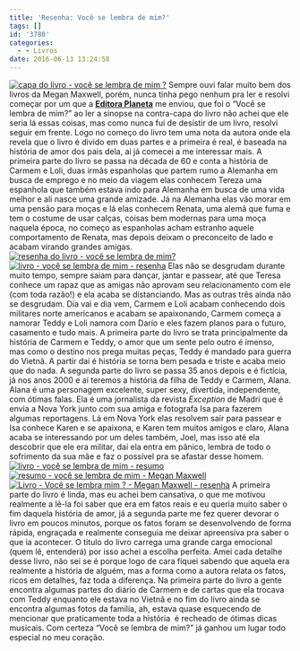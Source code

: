 ```yaml
---
title: 'Resenha: Você se lembra de mim?'
tags: []
id: '3780'
categories:
  - - Livros
date: 2016-06-13 13:24:58
---
```


[![capa do livro - você se lembra de mim ?](http://natalia.blog.br/wp-content/uploads/2016/06/livro-você-se-lembra-de-mim-1024x768.jpg)](http://natalia.blog.br/wp-content/uploads/2016/06/livro-você-se-lembra-de-mim.jpg) Sempre ouvi falar muito bem dos livros da Megan Maxwell, porém, nunca tinha pego nenhum pra ler e resolvi começar por um que a **[Editora Planeta](http://www.planetadelivros.com.br/voce-se-lembra-de-mim-livro-215548.html)** me enviou, que foi o “Você se lembra de mim?” ao ler a sinopse na contra-capa do livro não achei que ele seria lá essas coisas, mas como nunca fui de desistir de um livro, resolvi seguir em frente. Logo no começo do livro tem uma nota da autora onde ela revela que o livro é divido em duas partes e a primeira é real, é baseada na história de amor dos pais dela, ai já comecei a me interessar mais. A primeira parte do livro se passa na década de 60 e conta a história de Carmem e Loli, duas irmãs espanholas que partem rumo a Alemanha em busca de emprego e no meio da viagem elas conhecem Tereza uma espanhola que também estava indo para Alemanha em busca de uma vida melhor e ali nasce uma grande amizade. Já na Alemanha elas vão morar em uma pensão para moças e lá elas conhecem Renata, uma alemã que fuma e tem o costume de usar calças, coisas bem modernas para uma moça naquela época, no começo as espanholas acham estranho aquele comportamento de Renata, mas depois deixam o preconceito de lado e acabam virando grandes amigas. [![resenha do livro - você se lembra de mim?](http://natalia.blog.br/wp-content/uploads/2016/06/páginas-do-livro-você-se-lembra-de-mim-1024x768.jpg)](http://natalia.blog.br/wp-content/uploads/2016/06/páginas-do-livro-você-se-lembra-de-mim.jpg) [![livro - você se lembra de mim - resenha ](http://natalia.blog.br/wp-content/uploads/2016/06/resumo-do-livro-você-se-lembra-de-mim-1024x768.jpg)](http://natalia.blog.br/wp-content/uploads/2016/06/resumo-do-livro-você-se-lembra-de-mim.jpg) Elas não se desgrudam durante muito tempo, sempre saiam para dançar, jantar e passear, até que Teresa conhece um rapaz que as amigas não aprovam seu relacionamento com ele (com toda razão!) e ela acaba se distanciando. Mas as outras três ainda não se desgrudam. Dia vai e dia vem, Carmem e Loli acabam conhecendo dois militares norte americanos e acabam se apaixonando, Carmem começa a namorar Teddy e Loli namora com Darío e eles fazem planos para o futuro, casamento e tudo mais. A primeira parte do livro se trata principalmente da história de Carmem e Teddy, o amor que um sente pelo outro é imenso, mas como o destino nos prega muitas peças, Teddy é mandado para guerra do Vietnã. A partir daí é história se torna bem pesada e triste e acaba meio que do nada. A segunda parte do livro se passa 35 anos depois e é fictícia, já nos anos 2000 e aí teremos a história da filha de Teddy e Carmem, Alana. Alana é uma personagem excelente, super sexy, divertida, independente, com ótimas falas. Ela é uma jornalista da revista _Exception_ de Madri que é envia a Nova York junto com sua amiga e fotografa Isa para fazerem algumas reportagens. Lá em Nova York elas resolvem sair para passear e Isa conhece Karen e se apaixona, e Karen tem muitos amigos e claro, Alana acaba se interessando por um deles também, Joel, mas isso até ela descobrir que ele era militar, daí ela entra em pânico, lembra de todo o sofrimento da sua mãe e faz o possível pra se afastar desse homem. [![livro - você se lembra de mim - resumo](http://natalia.blog.br/wp-content/uploads/2016/06/lombada-do-livro-você-se-lembra-de-mim-1024x768.jpg)](http://natalia.blog.br/wp-content/uploads/2016/06/lombada-do-livro-você-se-lembra-de-mim.jpg) [![resumo - você se lembra de mim - Megan Maxwell](http://natalia.blog.br/wp-content/uploads/2016/06/resenha-você-se-lembra-de-mim-livro-1024x768.jpg)](http://natalia.blog.br/wp-content/uploads/2016/06/resenha-você-se-lembra-de-mim-livro.jpg) [![Livro - Você se lembra mim ? - Megan Maxwell - resenha](http://natalia.blog.br/wp-content/uploads/2016/06/capa-você-se-lembra-de-mim-megan-maxwell-1024x768.jpg)](http://natalia.blog.br/wp-content/uploads/2016/06/capa-você-se-lembra-de-mim-megan-maxwell.jpg) A primeira parte do livro é linda, mas eu achei bem cansativa, o que me motivou realmente a lê-la foi saber que era em fatos reais e eu queria muito saber o fim daquela história de amor, já a segunda parte me fez querer devorar o livro em poucos minutos, porque os fatos foram se desenvolvendo de forma rápida, engraçada e realmente conseguia me deixar apreensiva pra saber o que ia acontecer. O titulo do livro carrega uma grande carga emocional (quem lê, entenderá) por isso achei a escolha perfeita. Amei cada detalhe desse livro, não sei se é porque logo de cara fiquei sabendo que aquela era realmente a história de alguém, mas a forma como a autora relata os fatos, ricos em detalhes, faz toda a diferença. Na primeira parte do livro a gente encontra algumas partes do diário de Carmem e de cartas que ela trocava com Teddy enquanto ele estava no Vietnã e no fim do livro ainda se encontra algumas fotos da família, ah, estava quase esquecendo de mencionar que praticamente toda a história  é recheado de ótimas dicas musicais. Com certeza “Você se lembra de mim?” já ganhou um lugar todo especial no meu coração.